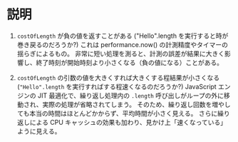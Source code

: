 # 説明
1. `costOfLength` が負の値を返すことがある ("Hello".length を実行すると時が巻き戻るのだろうか?)
これは performance.now() の計測精度やタイマーの揺らぎによるもの。
非常に短い処理を測ると、計測の誤差が結果に大きく影響し、終了時刻が開始時刻より小さくなる（負の値になる）ことがある。

2. `costOfLength` の引数の値を大きくすれば大きくする程結果が小さくなる (`"Hello".length` を実行すればする程速くなるのだろうか?)
JavaScript エンジンの JIT 最適化で、繰り返し処理内の `.length` 呼び出しがループの外に移動され、実際の処理が省略されてしまう。
そのため、繰り返し回数を増やしても本当の時間はほとんどかからず、平均時間が小さく見える。
さらに繰り返しによる CPU キャッシュの効果も加わり、見かけ上「速くなっている」ように見える。